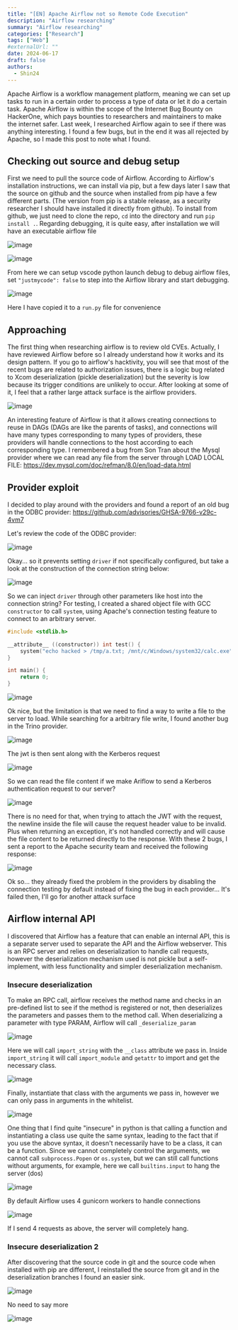 ```yaml
---
title: "[EN] Apache Airflow not so Remote Code Execution"
description: "Airflow researching"
summary: "Airflow researching"
categories: ["Research"]
tags: ["Web"]
#externalUrl: ""
date: 2024-06-17
draft: false
authors:
  - Shin24
---
```



Apache Airflow is a workflow management platform, meaning we can set up tasks to run in a certain order to process a type of data or let it do a certain task. Apache Airflow is within the scope of the Internet Bug Bounty on HackerOne, which pays bounties to researchers and maintainers to make the internet safer. Last week, I researched Airflow again to see if there was anything interesting. I found a few bugs, but in the end it was all rejected by Apache, so I made this post to note what I found.

## Checking out source and debug setup
First we need to pull the source code of Airflow. According to Airflow's installation instructions, we can install via pip, but a few days later I saw that the source on github and the source when installed from pip have a few different parts. (The version from pip is a stable release, as a security researcher I should have installed it directly from github). To install from github, we just need to clone the repo, `cd` into the directory and run `pip install .`. Regarding debugging, it is quite easy, after installation we will have an executable airflow file

![image](https://github.com/CP04042K/cp04042k.github.io/assets/35491855/c276a994-ae6e-4dee-83bc-5b1d02357897)

![image](https://github.com/CP04042K/cp04042k.github.io/assets/35491855/08519af2-d07f-40e9-b976-e7af5ba17e1d)

From here we can setup vscode python launch debug to debug airflow files, set `"justmycode": false` to step into the Airflow library and start debugging.

![image](https://github.com/CP04042K/cp04042k.github.io/assets/35491855/8b28f2e2-a73c-4bed-8863-c7bf99d3b566)

Here I have copied it to a `run.py` file for convenience

## Approaching
The first thing when researching airflow is to review old CVEs. Actually, I have reviewed Airflow before so I already understand how it works and its design pattern. If you go to airflow's hacktivity, you will see that most of the recent bugs are related to authorization issues, there is a logic bug related to Xcom deserialization (pickle deserialization) but the severity is low because its trigger conditions are unlikely to occur. After looking at some of it, I feel that a rather large attack surface is the airflow providers.

![image](https://github.com/CP04042K/cp04042k.github.io/assets/35491855/dd7ef029-61ab-4dcb-a999-f64369b201ef)

An interesting feature of Airflow is that it allows creating connections to reuse in DAGs (DAGs are like the parents of tasks), and connections will have many types corresponding to many types of providers, these providers will handle connections to the host according to each corresponding type. I remembered a bug from Son Tran about the Mysql provider where we can read any file from the server through LOAD LOCAL FILE: 
https://dev.mysql.com/doc/refman/8.0/en/load-data.html

## Provider exploit

I decided to play around with the providers and found a report of an old bug in the ODBC provider: https://github.com/advisories/GHSA-9766-v29c-4vm7

Let's review the code of the ODBC provider:

![image](https://github.com/CP04042K/cp04042k.github.io/assets/35491855/9baa774a-6c97-48f2-bce8-20a3c13e6fbc)

Okay... so it prevents setting `driver` if not specifically configured, but take a look at the construction of the connection string below:

![image](https://github.com/CP04042K/cp04042k.github.io/assets/35491855/57e45e2f-28c8-4ea3-8d08-6056c5643cc6)

So we can inject `driver` through other parameters like host into the connection string? For testing, I created a shared object file with GCC `constructor` to call `system`, using Apache's connection testing feature to connect to an arbitrary server.

```C
#include <stdlib.h>

__attribute__ ((constructor)) int test() {
    system("echo hacked > /tmp/a.txt; /mnt/c/Windows/system32/calc.exe");
}

int main() {
    return 0;
}
```

![image](https://github.com/CP04042K/cp04042k.github.io/assets/35491855/83cb94a7-2f1f-42bd-be4b-9c5c87f0913b)

Ok nice, but the limitation is that we need to find a way to write a file to the server to load. While searching for a arbitrary file write, I found another bug in the Trino provider.

![image](https://github.com/CP04042K/cp04042k.github.io/assets/35491855/63cc56be-7d62-4ae0-9801-0a3286515801)

The jwt is then sent along with the Kerberos request

![image](https://github.com/CP04042K/cp04042k.github.io/assets/35491855/c33c4cc9-fcb2-4627-a939-c6bb503a5e1b)

So we can read the file content if we make Ariflow to send a Kerberos authentication request to our server?

![image](https://github.com/CP04042K/cp04042k.github.io/assets/35491855/a9680590-4587-495e-8a7c-be2868ddf5ab)

There is no need for that, when trying to attach the JWT with the request, the newline inside the file will cause the request header value to be invalid. Plus when returning an exception, it's not handled correctly and will cause the file content to be returned directly to the response. With these 2 bugs, I sent a report to the Apache security team and received the following response:

![image](https://github.com/CP04042K/cp04042k.github.io/assets/35491855/db409536-a96d-4163-ba19-d3d9b265f15e)

Ok so... they already fixed the problem in the providers by disabling the connection testing by default instead of fixing the bug in each provider... It's failed then, I'll go for another attack surface

## Airflow internal API
I discovered that Airflow has a feature that can enable an internal API, this is a separate server used to separate the API and the Airflow webserver. This is an RPC server and relies on deserialization to handle call requests, however the deserialization mechanism used is not pickle but a self-implement, with less functionality and simpler deserialization mechanism.

### Insecure deserialization
To make an RPC call, airflow receives the method name and checks in an pre-defined list to see if the method is registered or not, then deserializes the parameters and passes them to the method call. When deserializing a parameter with type PARAM, Airflow will call `_deserialize_param`

![image](https://github.com/CP04042K/cp04042k.github.io/assets/35491855/36ae933e-6823-4f21-a7d5-40d468897bb5)

Here we will call `import_string` with the `__class` attribute we pass in. Inside `import_string` it will call `import_module` and `getattr` to import and get the necessary class.

![image](https://github.com/CP04042K/cp04042k.github.io/assets/35491855/3d99adb3-9484-4d3f-b360-c8650ccb9358)

Finally, instantiate that class with the arguments we pass in, however we can only pass in arguments in the whitelist.

![image](https://github.com/CP04042K/cp04042k.github.io/assets/35491855/dfec6ea0-2fc3-4169-a1cd-424a123b00b8)

One thing that I find quite "insecure" in python is that calling a function and instantiating a class use quite the same syntax, leading to the fact that if you use the above syntax, it doesn't necessarily have to be a class, it can be a function. Since we cannot completely control the arguments, we cannot call `subprocess.Popen` or `os.system`, but we can still call functions without arguments, for example, here we call `builtins.input` to hang the server (dos)

![image](https://github.com/CP04042K/cp04042k.github.io/assets/35491855/d628944e-4ac3-491b-86a9-8227e5e6b2c2)

By default Airflow uses 4 gunicorn workers to handle connections 

![image](https://github.com/CP04042K/cp04042k.github.io/assets/35491855/9306d769-36b5-44be-ac2b-84bbb775fbd3)

If I send 4 requests as above, the server will completely hang. 

### Insecure deserialization 2
After discovering that the source code in git and the source code when installed with pip are different, I reinstalled the source from git and in the deserialization branches I found an easier sink.

![image](https://github.com/CP04042K/cp04042k.github.io/assets/35491855/c2d0a9b1-cadf-4751-846c-19a7e65358d9)

No need to say more

![image](https://github.com/CP04042K/cp04042k.github.io/assets/35491855/793e08b8-70fb-497c-9a9b-acab5185b737)

